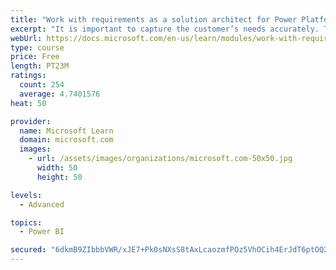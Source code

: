 ```yaml
---
title: "Work with requirements as a solution architect for Power Platform and Dynamics 365"
excerpt: "It is important to capture the customer’s needs accurately. This module explains how to capture requirements and identify functional and non-functional items."
webUrl: https://docs.microsoft.com/en-us/learn/modules/work-with-requirements/
type: course
price: Free
length: PT23M
ratings:
  count: 254
  average: 4.7401576
heat: 50

provider:
  name: Microsoft Learn
  domain: microsoft.com
  images:
    - url: /assets/images/organizations/microsoft.com-50x50.jpg
      width: 50
      height: 50

levels:
  - Advanced

topics:
  - Power BI

secured: "6dkmB9ZIbbbVWR/xJE7+Pk0sNXsS8tAxLcaozmfPOz5VhOCih4ErJdT6ptOQ2gP+RouzXYMDYdvn7brkQ+T/5RDJWv66otqdoO4kZFRDBnCOP6MbyxAaJS40xnps+DMGlTivg6T9REm5sKy9N84LMX7PCnOBhdcme6O4+ZILJ73YJckWzUoXN7Y+tzuBq0RK1jjkzVoBr6QatIDaUyEdKAK7tpLMhH+YCdZhz38PWoyrOkbIYag9GObrVEUQUZHMHFaS+mTwl7xnbD5a8z3uDlNgy93MRU7lTCoGoD9g4fPv6Am9WFsyT4+ZykQBiaAZIpKJv9rf+76oCO5bUibKQoTvf4wkwWvKUi40U9TqJutC8r9lFxwYX6eepZJT8aEKJw8NOy0nZCgWVDIE+FqyGfW/4mlTEjIp+vgN8morQrQ=;guicCjnAeJGa/oSKwBeMYg=="
---
```


